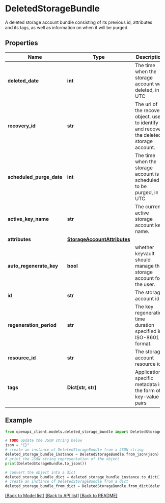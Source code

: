 # DeletedStorageBundle

A deleted storage account bundle consisting of its previous id, attributes and its tags, as well as information on when it will be purged.

## Properties

Name | Type | Description | Notes
------------ | ------------- | ------------- | -------------
**deleted_date** | **int** | The time when the storage account was deleted, in UTC | [optional] [readonly] 
**recovery_id** | **str** | The url of the recovery object, used to identify and recover the deleted storage account. | [optional] 
**scheduled_purge_date** | **int** | The time when the storage account is scheduled to be purged, in UTC | [optional] [readonly] 
**active_key_name** | **str** | The current active storage account key name. | [optional] [readonly] 
**attributes** | [**StorageAccountAttributes**](StorageAccountAttributes.md) |  | [optional] 
**auto_regenerate_key** | **bool** | whether keyvault should manage the storage account for the user. | [optional] [readonly] 
**id** | **str** | The storage account id. | [optional] [readonly] 
**regeneration_period** | **str** | The key regeneration time duration specified in ISO-8601 format. | [optional] [readonly] 
**resource_id** | **str** | The storage account resource id. | [optional] [readonly] 
**tags** | **Dict[str, str]** | Application specific metadata in the form of key-value pairs | [optional] [readonly] 

## Example

```python
from openapi_client.models.deleted_storage_bundle import DeletedStorageBundle

# TODO update the JSON string below
json = "{}"
# create an instance of DeletedStorageBundle from a JSON string
deleted_storage_bundle_instance = DeletedStorageBundle.from_json(json)
# print the JSON string representation of the object
print(DeletedStorageBundle.to_json())

# convert the object into a dict
deleted_storage_bundle_dict = deleted_storage_bundle_instance.to_dict()
# create an instance of DeletedStorageBundle from a dict
deleted_storage_bundle_from_dict = DeletedStorageBundle.from_dict(deleted_storage_bundle_dict)
```
[[Back to Model list]](../README.md#documentation-for-models) [[Back to API list]](../README.md#documentation-for-api-endpoints) [[Back to README]](../README.md)



